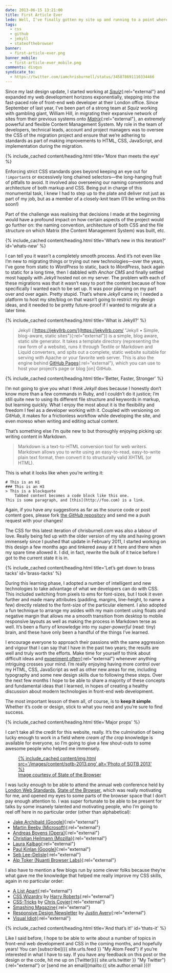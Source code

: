 ```yaml
---
date: 2013-06-15 13:21:00
title: First Article Ever
lede: Well, I've finally gotten my site up and running to a point where I can consider it to be a success. What was the process, and what did it involve? What mistakes did I make that you can avoid?
tags:
  - css
  - github
  - jekyll
  - stateofthebrowser
banner:
  - first-article-ever.png
banner_mobile:
  - first-article-ever_mobile.png
comments: disqus
syndicate_to:
  - https://twitter.com/iamchrisburnell/status/345878691110334466
---
```



Since my last design update, I started working at [*Squiz*](https://squiz.net/uk "Squiz UK"){:rel="external"} and expanded my web development horizons exponentially, stepping into the fast-paced role of front-end web developer at their London office. Since September of last year, I’ve been part of a strong team at *Squiz* working with gambling giant, William Hill, in migrating their expansive network of sites from their previous systems onto [*Matrix*](https://www.squiz.net/uk/suite/matrix "Squiz Matrix"){:rel="external"}, an extremely powerful and flexible Content Management System. My role in the team of developers, technical leads, account and project managers was to oversee the CSS of the migration project and ensure that we’re adhering to standards as part of making improvements to HTML, CSS, JavaScript, and implementation during the migration.


{% include_cached content/heading.html title='More than meets the eye' %}

Enforcing strict CSS standards goes beyond keeping an eye out for `!important`s or excessively long chained selectors—the long-hanging fruit of pitfalls to avoid. It involved also overseeing our naming conventions and architecture of both markup and CSS. Being put in charge of this monumental task, I knew I had to step up to the plate and deliver not just as part of my job, but as a member of a closely-knit team (I’ll be writing on this soon!)

Part of the challenge was realising that decisions I made at the beginning would have a profound impact on how certain aspects of the project would go further on: the naming convention, architecture of both CSS and the file structure on which Matrix (the Content Management System) was built, etc.


{% include_cached content/heading.html title='What’s new in this iteration?' id='whats-new' %}

I can tell you it wasn’t a completely smooth process. And it’s not even like I’m new to migrating things or trying out new technologies—over the years, I’ve gone from static to *WordPress* to static, back to *WordPress*, back again to static for a long time, then I dabbled with *Anchor CMS* and finally settled most happily with *Jekyll* hosted not on my server. The problem with each of these migrations was that it wasn’t easy to port the content because of how specifically I wanted each to be set up. It was poor planning on my part over and over again. Pretty stupid. That’s where *Jekyll* came in; I needed a platform to host my site/blog on that wasn’t going to restrict my design ideas, and it needed to be pretty future-proof if I wanted to migrate at a later time.


{% include_cached content/heading.html title='What is Jekyll?' %}

> Jekyll ([https://jekyllrb.com/](https://jekyllrb.com/ "Jekyll • Simple, blog-aware, static sites"){:rel="external"}) is a simple, blog aware, static site generator. It takes a template directory (representing the raw form of a website), runs it through Textile or Markdown and Liquid converters, and spits out a complete, static website suitable for serving with Apache or your favorite web server. This is also the engine behind [GitHub Pages](https://pages.github.com){:rel="external"}, which you can use to host your project’s page or blog \[on\] GitHub.


{% include_cached content/heading.html title='Better, Faster, Stronger' %}

I’m not going to give you what I *think* *Jekyll* does because I honestly don’t know more than a few commands in Ruby, and I couldn’t do it justice; I’m still quite new to using its different file structure and keywords in markup, but learning quickly. What I enjoy the most about it is the flexibility and freedom I feel as a developer working with it. Coupled with versioning on *GitHub*, it makes for a frictionless workflow while developing the site, and even moreso when writing and editing actual content.

That’s something else I’m quite new to but thoroughly enjoying picking up: writing content in Markdown.

> Markdown is a text-to-HTML conversion tool for web writers. Markdown allows you to write using an easy-to-read, easy-to-write plain text format, then convert it to structurally valid XHTML (or HTML).

This is what it looks like when you’re writing it:

    # This is an H1
    ### This is an H3
    > This is a blockquote
        Tabbed content becomes a code block like this one.
    This is some paragraph, and [this](http://foo.com) is a link.

<aside><p>Again, if you have any suggestions as far as the source code or post content goes, please fork <a href="{{ site.urls.github_repo }}" rel="external">the <em>GitHub</em> repository</a> and send me a push request with your changes!</p></aside>

The CSS for this latest iteration of chrisburnell.com was also a labour of love. Really being fed up with the older version of my site and having grown immensely since I pushed that update in February 2011, I started working on this design a few months ago and tinkered away at it here and there when my spare time allowed it. I did, in fact, rewrite the bulk of it twice before I got to the current state it is in.


{% include_cached content/heading.html title='Let’s get down to brass tacks' id='brass-tacks' %}

During this learning phase, I adopted a number of intelligent and new technologies to take advantage of what we developers can do with CSS. This included switching from pixels to ems for font-sizes, but I took it even further and made many attributes (padding, margins, line-height, to name a few) directly related to the font-size of the particular element. I also adopted a fun technique to arrange my asides with my main content using floats and negative margin that allows me a smooth transition from desktop to mobile responsive layouts as well as making the process in Markdown terse as well. It’s been a flurry of knowledge into my *super-powerful* (read: tiny) brain, and these have only been a handful of the things I’ve learned.

I encourage everyone to approach their passions with the same aggression and vigour that I can say that I have in the past two years; the results are well and truly worth the efforts. Make time for yourself to think about difficult ideas and [experiment often](https://codepen.io "CodePen"){:rel="external"} whenever anything intriguing crosses your mind. I’m really enjoying having more control over my HTML, CSS, JavaScript as well as other new areas for me, including typography and some new design skills due to following these steps. Over the next few months I hope to be able to share a majority of these concepts and fundamental ideas that I learned, in hopes of creating a healthy discussion about modern technologies in front-end web development.

The most important lesson of them all, of course, is to **keep it simple**. Whether it’s code or design, stick to what you need and you’re sure to find success.


{% include_cached content/heading.html title='Major props' %}

I can’t take all the credit for this website, really. It’s the culmination of being lucky enough to work in a field where *cream of the crop* knowledge is available for everyone, so I’m going to give a few shout-outs to some awesome people who helped me immensely.

<aside><figure><a rel="external" href="http://browser.londonwebstandards.org">{% include_cached content/img.html src='/images/content/sotb-2013.png' alt='Photo of SOTB 2013' %}<figcaption>Image courtesy of State of the Browser</figcaption></a></figure></aside>

I was lucky enough to be able to attend the annual web conference held by [London Web Standards](http://londonwebstandards.org/ "London Web Standards"), [State of the Browser](http://browser.londonwebstandards.org/ "State of the Browser Conference"), which was really motivating for me, and opened my eyes to some parts of the browser space that I don’t pay enough attention to. I was super fortunate to be able to be present for talks by some insanely talented and motivating people, who I’m going to reel off here in no particular order (other than alphabetical):

- [Jake Archibald (Google)](https://www.jakearchibald.com/ "Jake Archibald (Google)"){:rel="external"}
- [Martin Beeby (Microsoft)](https://blogs.msdn.com/b/thebeebs/ "Martin Beeby (Microsoft)"){:rel="external"}
- [Andreas Bovens (Opera)](https://dev.opera.com/ "Andreas Bovens (Opera)"){:rel="external"}
- [Christian Heilmann (Mozilla)](https://www.christianheilmann.com/ "Christian Heilmann (Mozilla)"){:rel="external"}
- [Laura Kalbag](https://laurakalbag.com/ "Laura Kalbag"){:rel="external"}
- [Paul Kinlan (Google)](https://paul.kinlan.me/ "Paul Kinlan (Google)"){:rel="external"}
- [Seb Lee-Delisle](http://seb.ly/ "Seb Lee-Delisle"){:rel="external"}
- [Alp Toker (Nuanti Browser Labs)](http://www.atoker.com/ "Alp Toker (Nuanti Browser Labs)"){:rel="external"}

I also have to mention a few blogs run by some clever folks because they’re what gave me the knowledge that helped me really improve my CSS skills, again in no particular order:

- [A List Apart](http://alistapart.com/ "A List Apart"){:rel="external"}
- [CSS Wizardry](http://csswizardry.com/ "CSS Wizardry") by [Harry Roberts](https://twitter.com/csswizardry "Harry Roberts"){:rel="external"}
- [CSS-Tricks](https://css-tricks.com/ "CSS-Tricks") by [Chris Coyier](https://twitter.com/chriscoyier "Chris Coyier"){:rel="external"}
- [Smashing Magazine](https://www.smashingmagazine.com/ "Smashing Magazine"){:rel="external"}
- [Responsive Design Newsletter](http://responsivedesignweekly.com/ "Responsive Design Newsletter") by [Justin Avery](https://surfthedream.com.au/ "Justin Avery"){:rel="external"}
- [Visual Idiot](http://visualidiot.com/ "Visual Idiot"){:rel="external"}


{% include_cached content/heading.html title='And that’s it!' id='thats-it' %}

Like I said before, I hope to be able to write about a number of topics in front-end web development and CSS in the coming months, and hopefully years! You can [subscribe]({{ site.urls.feed }} "My Atom Feed") if you’re interested in what I have to say. If you have any feedback on this post or the design or the code, hit me up on [Twitter]({{ site.urls.twitter }} "My Twitter"){:rel="external"} or [send me an email](mailto:{{ site.author.email }})!
